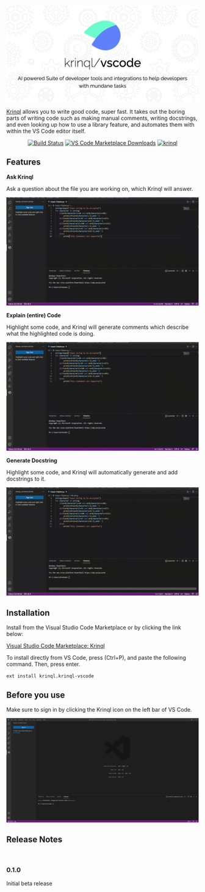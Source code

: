 <img alt="Banner" src="/images/banner.png"></a>


[Krinql](https://www.krinql.com/) allows you to write good code, super fast. It takes out the boring parts of writing code such as making manual comments, writing docstrings, and even looking up how to use a library feature, and automates them with within the VS Code editor itself.

<p align="center">
  <a href="https://github.com/krinql/krinql-vscode/">
    <img alt="Build Status" src="https://img.shields.io/badge/krinql-Github-161B22?style=flat&logo=github"></a>
  <a href="https://marketplace.visualstudio.com/items?itemName=krinql.krinql-vscode">
    <img alt="VS Code Marketplace Downloads" src="https://img.shields.io/visual-studio-marketplace/d/krinql.krinql-vscode"></a>
  <a href="#badge">
    <img alt="krinql" src="https://img.shields.io/badge/krinql-vscode-0f80c1"></a>
</p>

## Features

<b>Ask Krinql</b>

Ask a question about the file you are working on, which Krinql will answer.

![ask krinql](./images/ask-krinql.gif)

<b>Explain (entire) Code</b>

Highlight some code, and Krinql will generate comments which describe what the highlighted code is doing. 

![explain code](./images/explain-code.gif)

<b>Generate Docstring</b>

Highlight some code, and Krinql will automatically generate and add docstrings to it.

![generate docstring](./images/write-docstring.gif)

## Installation

Install from the Visual Studio Code Marketplace or by clicking the link below:

[Visual Studio Code Marketplace: Krinql](https://marketplace.visualstudio.com/items?itemName=krinql.krinql-vscode)

To install directly from VS Code, press (Ctrl+P), and paste the following command. Then, press enter.
```
ext install krinql.krinql-vscode
```

## Before you use

Make sure to sign in by clicking the Krinql icon on the left bar of VS Code.

![Remember Sign In](./images/sign-in.png)

## Release Notes

<br>

### 0.1.0

Initial beta release
